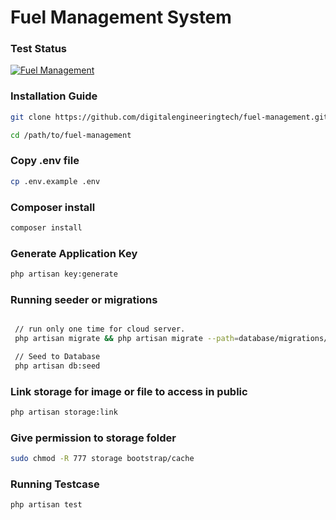 # Fuel Management System

### Test Status
[![Fuel Management](https://github.com/digitalengineeringtech/fuel-management/actions/workflows/laravel.yml/badge.svg?event=push)](https://github.com/digitalengineeringtech/fuel-management/actions/workflows/laravel.yml)

### Installation Guide

```bash
git clone https://github.com/digitalengineeringtech/fuel-management.git

cd /path/to/fuel-management

```

### Copy .env file

```bash
cp .env.example .env

```

### Composer install

```bash
composer install

```

### Generate Application Key

```bash
php artisan key:generate

```

### Running seeder or migrations
```bash

 // run only one time for cloud server.
 php artisan migrate && php artisan migrate --path=database/migrations/cloud

 // Seed to Database 
 php artisan db:seed
```

### Link storage for image or file to access in public

```bash
php artisan storage:link

```

### Give permission to storage folder 

```bash
sudo chmod -R 777 storage bootstrap/cache

```

### Running Testcase

```bash
php artisan test

```

    
